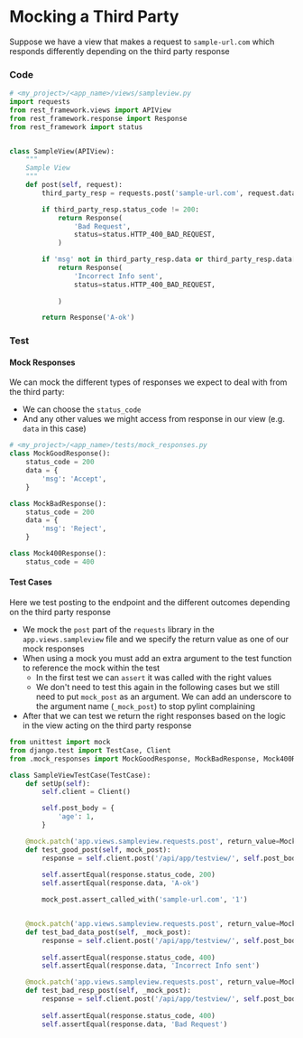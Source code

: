 # Mocking a Third Party

Suppose we have a view that makes a request to `sample-url.com` which responds differently depending on the third party response

### Code


```python
# <my_project>/<app_name>/views/sampleview.py
import requests
from rest_framework.views import APIView
from rest_framework.response import Response
from rest_framework import status


class SampleView(APIView):
    """
    Sample View
    """
    def post(self, request):
        third_party_resp = requests.post('sample-url.com', request.data['age'])

        if third_party_resp.status_code != 200:
            return Response(
                'Bad Request',
                status=status.HTTP_400_BAD_REQUEST,
            )

        if 'msg' not in third_party_resp.data or third_party_resp.data['msg'] != 'Accept':
            return Response(
                'Incorrect Info sent',
                status=status.HTTP_400_BAD_REQUEST,
                
            )

        return Response('A-ok')
```

### Test

#### Mock Responses

We can mock the different types of responses we expect to deal with from the third party:
  - We can choose the `status_code`
  - And any other values we might access from response in our view (e.g. `data` in this case)

```python
# <my_project>/<app_name>/tests/mock_responses.py
class MockGoodResponse():
    status_code = 200
    data = {
        'msg': 'Accept',
    }

class MockBadResponse():
    status_code = 200
    data = {
        'msg': 'Reject',
    }

class Mock400Response():
    status_code = 400
```

#### Test Cases

Here we test posting to the endpoint and the different outcomes depending on the third party response

  - We mock the `post` part of the `requests` library in the `app.views.sampleview` file and we specify the return value as one of our mock responses
  - When using a mock you must add an extra argument to the test function to reference the mock within the test
    - In the first test we can `assert` it was called with the right values
    - We don't need to test this again in the following cases but we still need to put `mock_post` as an argument. We can add an underscore to the argument name (`_mock_post`) to stop pylint complaining
  - After that we can test we return the right responses based on the logic in the view acting on the third party response

```python
from unittest import mock
from django.test import TestCase, Client
from .mock_responses import MockGoodResponse, MockBadResponse, Mock400Response

class SampleViewTestCase(TestCase):
    def setUp(self):
        self.client = Client()

        self.post_body = {
            'age': 1,
        }

    @mock.patch('app.views.sampleview.requests.post', return_value=MockGoodResponse())
    def test_good_post(self, mock_post):
        response = self.client.post('/api/app/testview/', self.post_body)
    
        self.assertEqual(response.status_code, 200)
        self.assertEqual(response.data, 'A-ok')

        mock_post.assert_called_with('sample-url.com', '1')


    @mock.patch('app.views.sampleview.requests.post', return_value=MockBadResponse())
    def test_bad_data_post(self, _mock_post):
        response = self.client.post('/api/app/testview/', self.post_body)
    
        self.assertEqual(response.status_code, 400)
        self.assertEqual(response.data, 'Incorrect Info sent')

    @mock.patch('app.views.sampleview.requests.post', return_value=Mock400Response())
    def test_bad_resp_post(self, _mock_post):
        response = self.client.post('/api/app/testview/', self.post_body)
    
        self.assertEqual(response.status_code, 400)
        self.assertEqual(response.data, 'Bad Request')
```